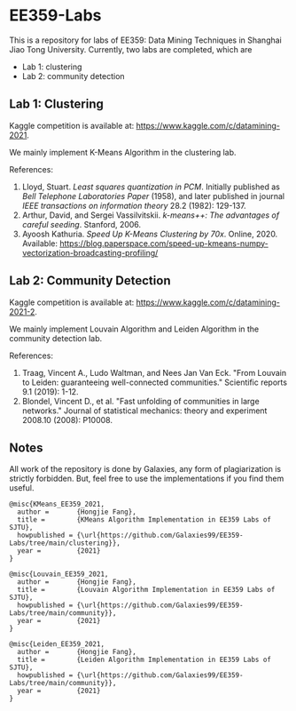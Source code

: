 # EE359-Labs

This is a repository for labs of EE359: Data Mining Techniques in Shanghai Jiao Tong University. Currently, two labs are completed, which are

- Lab 1: clustering
- Lab 2: community detection

## Lab 1: Clustering

Kaggle competition is available at: https://www.kaggle.com/c/datamining-2021.

We mainly implement K-Means Algorithm in the clustering lab.

References:

1. Lloyd, Stuart. *Least squares quantization in PCM*. Initially published as *Bell Telephone Laboratories Paper* (1958), and later published in journal *IEEE transactions on information theory* 28.2 (1982): 129-137.
2. Arthur, David, and Sergei Vassilvitskii. *k-means++: The advantages of careful seeding*. Stanford, 2006.
3. Ayoosh Kathuria. *Speed Up K-Means Clustering by 70x*. Online, 2020. Available: https://blog.paperspace.com/speed-up-kmeans-numpy-vectorization-broadcasting-profiling/

## Lab 2: Community Detection

Kaggle competition is available at: https://www.kaggle.com/c/datamining-2021-2.

We mainly implement Louvain Algorithm and Leiden Algorithm in the community detection lab.

References:

1. Traag, Vincent A., Ludo Waltman, and Nees Jan Van Eck. "From Louvain to Leiden: guaranteeing well-connected communities." Scientific reports 9.1 (2019): 1-12.
2. Blondel, Vincent D., et al. "Fast unfolding of communities in large networks." Journal of statistical mechanics: theory and experiment 2008.10 (2008): P10008.

## Notes

All work of the repository is done by Galaxies, any form of plagiarization is strictly forbidden. But, feel free to use the implementations if you find them useful.

```
@misc{KMeans_EE359_2021,
  author =       {Hongjie Fang},
  title =        {KMeans Algorithm Implementation in EE359 Labs of SJTU},
  howpublished = {\url{https://github.com/Galaxies99/EE359-Labs/tree/main/clustering}},
  year =         {2021}
}
```

```
@misc{Louvain_EE359_2021,
  author =       {Hongjie Fang},
  title =        {Louvain Algorithm Implementation in EE359 Labs of SJTU},
  howpublished = {\url{https://github.com/Galaxies99/EE359-Labs/tree/main/community}},
  year =         {2021}
}
```

```
@misc{Leiden_EE359_2021,
  author =       {Hongjie Fang},
  title =        {Leiden Algorithm Implementation in EE359 Labs of SJTU},
  howpublished = {\url{https://github.com/Galaxies99/EE359-Labs/tree/main/community}},
  year =         {2021}
}
```
